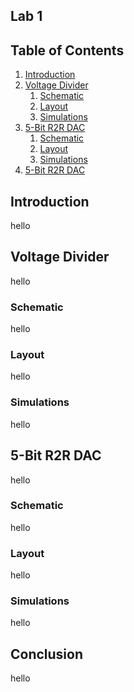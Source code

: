 ## Lab 1
## Table of Contents
1. [Introduction](#introduction)
2. [Voltage Divider](#vdiv)
    1. [Schematic](#vdivSchem)
    2. [Layout](#vdivLay)
    3. [Simulations](#vdivSim)
3. [5-Bit R2R DAC](#dac)
    1. [Schematic](#dacSchem)
    2. [Layout](#dacLay)
    3. [Simulations](#dacSim)
4. [5-Bit R2R DAC](#conclusion)
## Introduction <a name="introduction"></a>
hello
## Voltage Divider <a name="vdiv"></a>
hello
### Schematic <a name="vdivSchem"></a>
hello
### Layout <a name="vdivLay"></a>
hello
### Simulations <a name="vdivSim"></a>
hello
## 5-Bit R2R DAC <a name="dac"></a>
hello
### Schematic <a name="dacSchem"></a>
hello
### Layout <a name="dacLay"></a>
hello
### Simulations <a name="dacSim"></a>
hello
## Conclusion <a name="conclusion"></a>
hello
